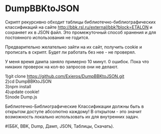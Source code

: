 # DumpBBKtoJSON

Скрипт рекурсивно обходит таблицы библиотечно-библиографических классификаций на сайте http://bbk.rsl.ru/external/bbk?block=ETALON и сохраняет их в JSON файл. Это промежуточный способ хранения и для постоянного использования не годится.

Предварительно желательно зайти на их сайт, получить cookie и прописать в скрипт. Будет ли работать без нее - не проверял.

У меня время дампа заняло примерно 10 минут. 0 ошибок. Пока что никаких проверок на кол-во запросов они не делают.

1)git clone https://github.com/Exieros/DumpBBKtoJSON.git<br/>
2)cd DumpBBKtoJSON<br/>
3)npm install <br/>
4)update cookie!<br/>
5)node Dump.js<br/>

Библиотечно-Библиографические Классификации должны быть в открытом доступе абсолютно каждому! В открытом - это значит возможность локально использовать их для внутренних задач.

#(ББК, BBK, Dump, Дамп, JSON, Таблицы, Скачать).
